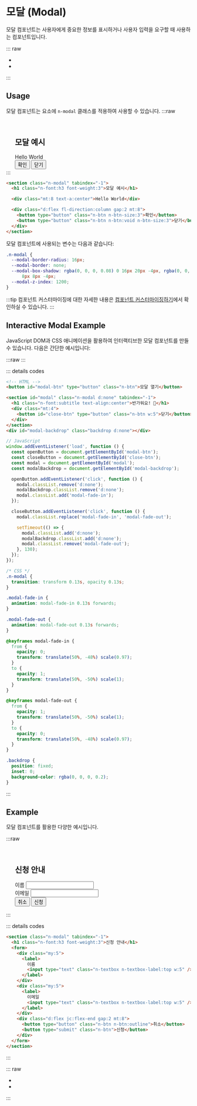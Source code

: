 <script setup>

import ModalDomExample from "./demo/ModalDomExample.vue";

</script>

# 모달 (Modal)

모달 컴포넌트는 사용자에게 중요한 정보를 표시하거나 사용자 입력을 요구할 때 사용하는 컴포넌트입니다.

::: raw

<ul class="d:flex ai:center gap:6 mt:6">
  <li><Link :text="'전체 컴포넌트'" :link="'../guide/getting-started-component'"/></li>
  <li><Link :text="'이슈 제출하기'" :link="'https://github.com/newlecture-corp/newtil-css/issues/new?title=[Modal]%20'" :newtab="true"/></li>
</ul>

:::

## Usage

모달 컴포넌트는 요소에 `n-modal` 클래스를 적용하여 사용할 수 있습니다.
:::raw
<ExampleSection>

<section class="n-modal example" tabindex="-1">
  <h1 class="n-font:h3 font-weight:3">모달 예시</h1>

  <div class="mt:8 text-a:center">Hello World</div>

  <div class="d:flex fl-direction:column gap:2 mt:8 w:5">
    <button type="button" class="n-btn n-btn-size:3">확인</button>
    <button type="button" class="n-btn n-btn:void n-btn-size:3">닫기</button>
  </div>
</section>
</ExampleSection>
:::

```html
<section class="n-modal" tabindex="-1">
  <h1 class="n-font:h3 font-weight:3">모달 예시</h1>

  <div class="mt:8 text-a:center">Hello World</div>

  <div class="d:flex fl-direction:column gap:2 mt:8">
    <button type="button" class="n-btn n-btn-size:3">확인</button>
    <button type="button" class="n-btn n-btn:void n-btn-size:3">닫기</button>
  </div>
</section>
```

모달 컴포넌트에 사용되는 변수는 다음과 같습니다:

```css
.n-modal {
  --modal-border-radius: 16px;
  --modal-border: none;
  --modal-box-shadow: rgba(0, 0, 0, 0.08) 0 16px 20px -4px, rgba(0, 0, 0, 0.03) 0
      8px 8px -4px;
  --modal-z-index: 1200;
}
```

:::tip
컴포넌트 커스터마이징에 대한 자세한 내용은 [컴포넌트 커스터마이징하기](/guide/getting-started-component#customize-components)에서 확인하실 수 있습니다.
:::

## Interactive Modal Example

JavaScript DOM과 CSS 애니메이션을 활용하여 인터랙티브한 모달 컴포넌트를 만들 수 있습니다. 다음은 간단한 예시입니다:

:::raw
<ExampleSection>
<ModalDomExample/>
</ExampleSection>
:::

::: details codes

```html
<!-- HTML -->
<button id="modal-btn" type="button" class="n-btn">모달 열기</button>

<section id="modal" class="n-modal d:none" tabindex="-1">
  <h1 class="n-font:subtitle text-align:center">반가워요! 👋</h1>
  <div class="mt:4">
    <button id="close-btn" type="button" class="n-btn w:5">닫기</button>
  </div>
</section>
<div id="modal-backdrop" class="backdrop d:none"></div>
```

```js
// JavaScript
window.addEventListener('load', function () {
  const openButton = document.getElementById('modal-btn');
  const closeButton = document.getElementById('close-btn');
  const modal = document.getElementById('modal');
  const modalBackdrop = document.getElementById('modal-backdrop');

  openButton.addEventListener('click', function () {
    modal.classList.remove('d:none');
    modalBackdrop.classList.remove('d:none');
    modal.classList.add('modal-fade-in');
  });

  closeButton.addEventListener('click', function () {
    modal.classList.replace('modal-fade-in', 'modal-fade-out');

    setTimeout(() => {
      modal.classList.add('d:none');
      modalBackdrop.classList.add('d:none');
      modal.classList.remove('modal-fade-out');
    }, 130);
  });
});
```

```css
/* CSS */
.n-modal {
  transition: transform 0.13s, opacity 0.13s;
}

.modal-fade-in {
  animation: modal-fade-in 0.13s forwards;
}

.modal-fade-out {
  animation: modal-fade-out 0.13s forwards;
}

@keyframes modal-fade-in {
  from {
    opacity: 0;
    transform: translate(50%, -48%) scale(0.97);
  }
  to {
    opacity: 1;
    transform: translate(50%, -50%) scale(1);
  }
}

@keyframes modal-fade-out {
  from {
    opacity: 1;
    transform: translate(50%, -50%) scale(1);
  }
  to {
    opacity: 0;
    transform: translate(50%, -48%) scale(0.97);
  }
}

.backdrop {
  position: fixed;
  inset: 0;
  background-color: rgba(0, 0, 0, 0.2);
}
```

:::

## Example

모달 컴포넌트를 활용한 다양한 예시입니다.

:::raw
<ExampleSection>

<section class="n-modal example" tabindex="-1">
  <h1 class="n-font:h3 font-weight:3">신청 안내</h1>

  <form >
    <div class="my:5">
      <label>
        이름
        <input type="text" class="n-textbox n-textbox-label:top w:5" />
      </label>
    </div>
    <div class="my:5">
      <label>
        이메일
        <input type="text" class="n-textbox n-textbox-label:top w:5" />
      </label>
    </div>
    <div class="d:flex jc:flex-end gap:2 mt:8">
      <button type="button" class="n-btn n-btn:outline">취소</button>
      <button type="button" class="n-btn">신청</button>
    </div>
  </form>
</section>
</ExampleSection>
:::

::: details codes

```html
<section class="n-modal" tabindex="-1">
  <h1 class="n-font:h3 font-weight:3">신청 안내</h1>
  <form>
    <div class="my:5">
      <label>
        이름
        <input type="text" class="n-textbox n-textbox-label:top w:5" />
      </label>
    </div>
    <div class="my:5">
      <label>
        이메일
        <input type="text" class="n-textbox n-textbox-label:top w:5" />
      </label>
    </div>
    <div class="d:flex jc:flex-end gap:2 mt:8">
      <button type="button" class="n-btn n-btn:outline">취소</button>
      <button type="submit" class="n-btn">신청</button>
    </div>
  </form>
</section>
```

:::

::: raw

<ul class="d:flex ai:center gap:6 mt:10">
  <li><Link :text="'전체 컴포넌트'" :link="'../guide/getting-started-component'"/></li>
  <li><Link :text="'이슈 제출하기'" :link="'https://github.com/newlecture-corp/newtil-css/issues/new?title=[Modal]%20'" :newtab="true"/></li>
</ul>

:::

<style>
.n-modal {
  padding-top: 16px;
  padding-right: 24px;
  padding-left: 24px;
  padding-right: 16px;
}

.n-modal.example {
  position: relative;
  top: 0;
  right: 0;
  transform: translate(0, 0);
  z-index:0;
}

.backdrop {
  position: fixed;
  inset: 0;
  background-color: rgba(0, 0, 0, 0.15);
  z-index: 1000;
}
</style>
